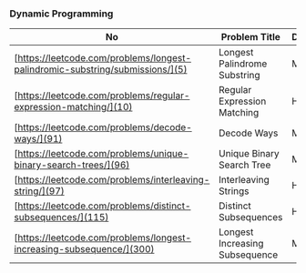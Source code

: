 ### Dynamic Programming
No | Problem Title | Difficulty | 
------------ | ------------ | -------------
[https://leetcode.com/problems/longest-palindromic-substring/submissions/](5) | Longest Palindrome Substring | Medium  
[https://leetcode.com/problems/regular-expression-matching/](10) | Regular Expression Matching | Hard  
[https://leetcode.com/problems/decode-ways/](91) | Decode Ways | Medium 
[https://leetcode.com/problems/unique-binary-search-trees/](96) | Unique Binary Search Tree | Medium  
[https://leetcode.com/problems/interleaving-string/](97) | Interleaving Strings | Hard  
[https://leetcode.com/problems/distinct-subsequences/](115) | Distinct Subsequences | Hard  
[https://leetcode.com/problems/longest-increasing-subsequence/](300) | Longest Increasing Subsequence | Medium 

